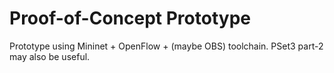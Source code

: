 # Proof-of-Concept Prototype

Prototype using Mininet + OpenFlow + (maybe OBS) toolchain. PSet3 part-2 may also be useful.

